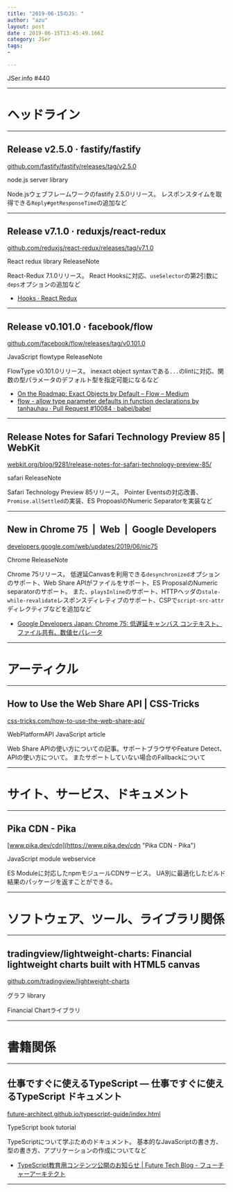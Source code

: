 ```yaml
---
title: "2019-06-15のJS: "
author: "azu"
layout: post
date : 2019-06-15T13:45:49.166Z
category: JSer
tags:
-

---
```


JSer.info #440

----

<h1 class="site-genre">ヘッドライン</h1>

----

## Release v2.5.0 · fastify/fastify
[github.com/fastify/fastify/releases/tag/v2.5.0](https://github.com/fastify/fastify/releases/tag/v2.5.0 "Release v2.5.0 · fastify/fastify")
<p class="jser-tags jser-tag-icon"><span class="jser-tag">node.js</span> <span class="jser-tag">server</span> <span class="jser-tag">library</span></p>

Node.jsウェブフレームワークのfastify 2.5.0リリース。
レスポンスタイムを取得できる`Reply#getResponseTime`の追加など


----

## Release v7.1.0 · reduxjs/react-redux
[github.com/reduxjs/react-redux/releases/tag/v7.1.0](https://github.com/reduxjs/react-redux/releases/tag/v7.1.0 "Release v7.1.0 · reduxjs/react-redux")
<p class="jser-tags jser-tag-icon"><span class="jser-tag">React</span> <span class="jser-tag">redux</span> <span class="jser-tag">library</span> <span class="jser-tag">ReleaseNote</span></p>

React-Redux 7.1.0リリース。
React Hooksに対応、`useSelector`の第2引数に`deps`オプションの追加など

- [Hooks · React Redux](https://react-redux.js.org/next/api/hooks "Hooks · React Redux")

----

## Release v0.101.0 · facebook/flow
[github.com/facebook/flow/releases/tag/v0.101.0](https://github.com/facebook/flow/releases/tag/v0.101.0 "Release v0.101.0 · facebook/flow")
<p class="jser-tags jser-tag-icon"><span class="jser-tag">JavaScript</span> <span class="jser-tag">flowtype</span> <span class="jser-tag">ReleaseNote</span></p>

FlowType v0.101.0リリース。
inexact object syntaxである`...`のlintに対応、関数の型パラメータのデフォルト型を指定可能になるなど

- [On the Roadmap: Exact Objects by Default – Flow – Medium](https://medium.com/flow-type/on-the-roadmap-exact-objects-by-default-16b72933c5cf "On the Roadmap: Exact Objects by Default – Flow – Medium")
- [flow - allow type parameter defaults in function declarations by tanhauhau · Pull Request #10084 · babel/babel](https://github.com/babel/babel/pull/10084 "flow - allow type parameter defaults in function declarations by tanhauhau · Pull Request #10084 · babel/babel")

----

## Release Notes for Safari Technology Preview 85 | WebKit
[webkit.org/blog/9281/release-notes-for-safari-technology-preview-85/](https://webkit.org/blog/9281/release-notes-for-safari-technology-preview-85/ "Release Notes for Safari Technology Preview 85 | WebKit")
<p class="jser-tags jser-tag-icon"><span class="jser-tag">safari</span> <span class="jser-tag">ReleaseNote</span></p>

Safari Technology Preview 85リリース。
Pointer Eventsの対応改善、`Promise.allSettled`の実装、ES PropoaslのNumeric Separatorを実装など


----

## New in Chrome 75  |  Web  |  Google Developers
[developers.google.com/web/updates/2019/06/nic75](https://developers.google.com/web/updates/2019/06/nic75 "New in Chrome 75  |  Web  |  Google Developers")
<p class="jser-tags jser-tag-icon"><span class="jser-tag">Chrome</span> <span class="jser-tag">ReleaseNote</span></p>

Chrome 75リリース。
低遅延Canvasを利用できる`desynchronized`オプションのサポート、Web Share APIがファイルをサポート、ES ProposalのNumeric separatorのサポート。
また、`playsInline`のサポート、HTTPヘッダの`stale-while-revalidate`レスポンスディレティブのサポート、CSPで`script-src-attr`ディレクティブなどを追加など

- [Google Developers Japan: Chrome 75: 低遅延キャンバス コンテキスト、ファイル共有、数値セパレータ](https://developers-jp.googleblog.com/2019/06/chrome-75.html "Google Developers Japan: Chrome 75: 低遅延キャンバス コンテキスト、ファイル共有、数値セパレータ")

----
<h1 class="site-genre">アーティクル</h1>

----

## How to Use the Web Share API | CSS-Tricks
[css-tricks.com/how-to-use-the-web-share-api/](https://css-tricks.com/how-to-use-the-web-share-api/ "How to Use the Web Share API | CSS-Tricks")
<p class="jser-tags jser-tag-icon"><span class="jser-tag">WebPlatformAPI</span> <span class="jser-tag">JavaScript</span> <span class="jser-tag">article</span></p>

Web Share APIの使い方についての記事。サポートブラウザやFeature Detect、APIの使い方について。
またサポートしていない場合のFallbackについて


----
<h1 class="site-genre">サイト、サービス、ドキュメント</h1>

----

## Pika CDN - Pika
[www.pika.dev/cdn](https://www.pika.dev/cdn "Pika CDN - Pika")
<p class="jser-tags jser-tag-icon"><span class="jser-tag">JavaScript</span> <span class="jser-tag">module</span> <span class="jser-tag">webservice</span></p>

ES Moduleに対応したnpmモジュールCDNサービス。
UA別に最適化したビルド結果のパッケージを返すことができる。


----
<h1 class="site-genre">ソフトウェア、ツール、ライブラリ関係</h1>

----

## tradingview/lightweight-charts: Financial lightweight charts built with HTML5 canvas
[github.com/tradingview/lightweight-charts](https://github.com/tradingview/lightweight-charts "tradingview/lightweight-charts: Financial lightweight charts built with HTML5 canvas")
<p class="jser-tags jser-tag-icon"><span class="jser-tag">グラフ</span> <span class="jser-tag">library</span></p>

Financial Chartライブラリ


----
<h1 class="site-genre">書籍関係</h1>

----

## 仕事ですぐに使えるTypeScript — 仕事ですぐに使えるTypeScript ドキュメント
[future-architect.github.io/typescript-guide/index.html](https://future-architect.github.io/typescript-guide/index.html "仕事ですぐに使えるTypeScript — 仕事ですぐに使えるTypeScript ドキュメント")
<p class="jser-tags jser-tag-icon"><span class="jser-tag">TypeScript</span> <span class="jser-tag">book</span> <span class="jser-tag">tutorial</span></p>

TypeScriptについて学ぶためのドキュメント。
基本的なJavaScriptの書き方、型の書き方、アプリケーションの作成についてなど

- [TypeScript教育用コンテンツ公開のお知らせ | Future Tech Blog - フューチャーアーキテクト](https://future-architect.github.io/articles/20190612/ "TypeScript教育用コンテンツ公開のお知らせ | Future Tech Blog - フューチャーアーキテクト")

----
